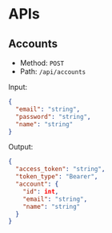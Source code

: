 # APIs

## Accounts

- Method: `POST`
- Path: `/api/accounts`

Input:

```json
{
  "email": "string",
  "password": "string",
  "name": "string"
}
```

Output:

```json
{
  "access_token": "string",
  "token_type": "Bearer",
  "account": {
    "id": int,
    "email": "string",
    "name": "string"
  }
}
```
